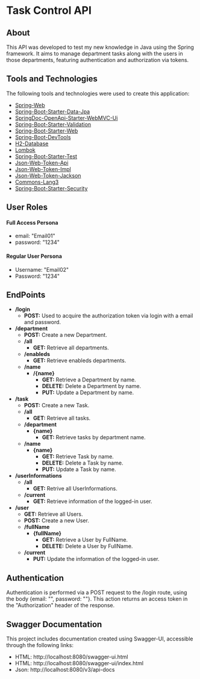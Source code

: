 # Task Control API

## About

This API was developed to test my new knowledge in Java using the Spring framework. It aims to manage department tasks along with the users in those departments, featuring authentication and authorization via tokens.

## Tools and Technologies
The following tools and technologies were used to create this application:

- [Spring-Web](https://docs.spring.io/spring-framework/reference/web/webmvc.html)
- [Spring-Boot-Starter-Data-Jpa](https://docs.spring.io/spring-data/jpa/docs/current-SNAPSHOT/reference/html/#reference)
- [SpringDoc-OpenApi-Starter-WebMVC-Ui](https://springdoc.org/)
- [Spring-Boot-Starter-Validation](https://reflectoring.io/bean-validation-with-spring-boot/)
- [Spring-Boot-Starter-Web](https://docs.spring.io/spring-boot/tutorial/first-application/index.html)
- [Spring-Boot-DevTools](https://docs.spring.io/spring-boot/tutorial/first-application/index.html)
- [H2-Database](https://www.baeldung.com/spring-boot-h2-database)
- [Lombok](https://projectlombok.org/features/)
- [Spring-Boot-Starter-Test](https://docs.spring.io/spring-boot/reference/testing/index.html)
- [Json-Web-Token-Api](https://central.sonatype.com/artifact/io.jsonwebtoken/jjwt-api)
- [Json-Web-Token-Impl](https://central.sonatype.com/artifact/io.jsonwebtoken/jjwt-impl/0.12.6)
- [Json-Web-Token-Jackson](https://central.sonatype.com/artifact/io.jsonwebtoken/jjwt-jackson/0.12.6)
- [Commons-Lang3](https://commons.apache.org/proper/commons-lang/javadocs/api-release/index.html)
- [Spring-Boot-Starter-Security](https://docs.spring.io/spring-security/reference/getting-spring-security.html)

## User Roles

#### Full Access Persona
- email: "Email01"
- password: "1234"
#### Regular User Persona
- Username: "Email02"
- Password: "1234"

## EndPoints
- **/login**
  - **POST:** Used to acquire the authorization token via login with a email and password.
- **/department**
  - **POST:** Create a new Department.
  - **/all**
    - **GET:** Retrieve all departments.
  - **/enableds**
    - **GET:** Retrieve enableds departments.
  - **/name**
    - **/{name}**
      - **GET:** Retrieve a Department by name.
      - **DELETE:** Delete a Department by name.
      - **PUT:** Update a Department by name.
- **/task**
  - **POST:** Create a new Task.
  - **/all**
    - **GET:** Retrieve all tasks.
  - **/department**
    - **{name}**
      - **GET:** Retrieve tasks by department name.
  - **/name**
    - **{name}**
      - **GET:** Retrieve Task by name.
      - **DELETE:** Delete a Task by name.
      - **PUT:** Update a Task by name.
- **/userInformations**
  - **/all**
    - **GET:** Retrive all UserInformations.
  - **/current**
    - **GET:** Retrieve information of the logged-in user.
- **/user**
  - **GET:** Retrieve all Users.
  - **POST:** Create a new User.
  - **/fullName**
    - **{fullName}**
      - **GET:** Retrieve a User by FullName.
      - **DELETE:** Delete a User by FullName.
  - **/current**
    - **PUT:** Update the information of the logged-in user.


## Authentication

Authentication is performed via a POST request to the /login route, using the body {email: "", password: ""}. This action returns an access token in the "Authorization" header of the response.

## Swagger Documentation

This project includes documentation created using Swagger-UI, accessible through the following links:
- HTML: http://localhost:8080/swagger-ui.html
- HTML: http://localhost:8080/swagger-ui/index.html
- Json: http://localhost:8080/v3/api-docs
